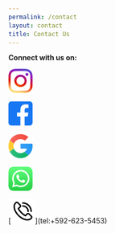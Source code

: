```yaml
---
permalink: /contact
layout: contact
title: Contact Us
---
```

**Connect with us on:** 

[![instagram](/images/upload/5296765_camera_instagram_instagram-logo_icon.png)](https://www.instagram.com/saffroncatering.gy/)

[![facebook](/images/upload/5365678_fb_facebook_facebook-logo_icon.png)](https://www.facebook.com/saffroncatering592/)

[![](/images/upload/7123025_logo_google_g_icon.png)](https://g.co/kgs/mJ4e3Y)

[![](/images/upload/5296520_bubble_chat_mobile_whatsapp_whatsapp-logo_icon.png)](https://wa.me/message/DNU575YSQMGRO1) 

\[![](images/upload/2849835_phone_telephone_cell_call_communication_icon.png)](tel:+592-623-5453)